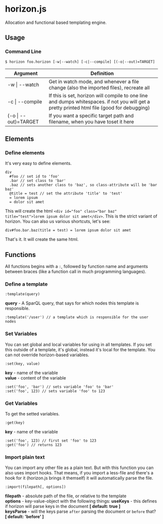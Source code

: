 horizon.js
============

Allocation and functional based templating engine.

## Usage

### Command Line

    $ horizon foo.horizon [-w|--watch] [-c|--compile] [(-o|--out)=TARGET]

Argument            |Definition
--------------------|----------
-w \| --watch       |Get in watch mode, and whenever a file change (also the imported files), recreate all
-c \| --compile     |If this is set, horizon will compile to one line and dumps whitespaces. if not you will get a pretty printed html file (good for debugging)
(-o \| --out)=TARGET|If you want a specific target path and filename, when you have toset it here

## Elements

### Define elements
It's very easy to define elements.

    div
      #foo // set id to 'foo'
      .bar // set class to 'bar'
      .baz // sets another class to 'baz', so class-attribute will be 'bar baz'
      @title = test // set the attribute 'title' to 'test'
      = lorem ipsum
      = dolor sit amet
      
This will create the html `<div id="foo" class="bar baz" title="test">lorem ipsum dolor sit amet</div>`. This is the strict variant of horizon. You can also us various shortcuts, let's see:

    div#foo.bar.baz(title = test) = lorem ipsum dolor sit amet

That's it. It will create the same html.

## Functions
All functions begins with a `:`, followed by function name and arguments between braces (like a function call in much programming languages).

### Define a template

    :template(query)

**query** - A SparQL query, that says for which nodes this template is responsible.

    :template('/user') // a template which is responsible for the user nodes

### Set Variables
You can set global and local variables for using in all templates. If you set this outside of a template, it's global, instead it's local for the template. You can not override horizon-based variables.

    :set(key, value)

**key** - name of the variable  
**value** - content of the variable

    :set('foo', 'bar') // sets variable 'foo' to 'bar'
    :set('foo', 123) // sets variable 'foo' to 123

### Get Variables
To get the setted variables.

    :get(key)

**key** - name of the variable

    :set('foo', 123) // first set 'foo' to 123
    :get('foo') // returns 123

### Import plain text
You can import any other file as a plain text. But with this function you can also uses import hooks. That means, if you import a less-file and there's a hook for it (horizon.js brings it themself) it will automatically parse the file.

    :import(filepath[, options])

**filepath** - absolute path of the file, or relative to the template  
**options** - key-value-object with the following things:
  **useKeys** - this defines if horizon will parse keys in the document **[ default: true ]**  
  **keysParse** - will the keys parse `after` parsing the document or `before` that? **[ default: 'before' ]**



